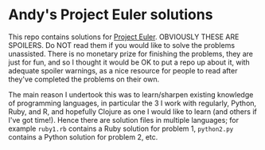 # Andy's Project Euler solutions

This repo contains solutions for [Project Euler](http://projecteuler.net/). OBVIOUSLY THESE ARE SPOILERS. Do NOT read them if you would like to solve the problems unassisted. There is no monetary prize for finishing the problems, they are just for fun, and so I thought it would be OK to put a repo up about it, with adequate spoiler warnings, as a nice resource for people to read after they've completed the problems on their own. 

The main reason I undertook this was to learn/sharpen existing knowledge of programming languages, in particular the 3 I work with regularly, Python, Ruby, and R, and hopefully Clojure as one I would like to learn (and others if I've got time!). Hence there are solution files in multiple languages; for example `ruby1.rb` contains a Ruby solution for problem 1, `python2.py` contains a Python solution for problem 2, etc. 